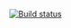 [![Build status](https://ci.appveyor.com/api/projects/status/rjp73thif73ak13k?svg=true)](https://ci.appveyor.com/project/Ksenia-Mesh/react-components)
